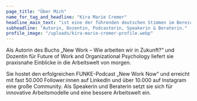 ```yaml
---
page_title: "Über Mich"
name_for_tag_and_headline: "Kira Marie Cremer"
headline_main_text: "ist eine der führenden deutschen Stimmen im Bereich New Work und Expertin für die Zukunft der Arbeitswelt."
subheadline: "Autorin, Dozentin, Podcasterin, Speakerin & Beraterin."
profile_image: "/uploads/kira-marie-cremer-profile.webp"
---
```


Als Autorin des Buchs „New Work – Wie arbeiten wir in Zukunft?“ und Dozentin für Future of Work and Organizational Psychology liefert sie praxisnahe Einblicke in die Arbeitswelt von morgen. 

Sie hostet den erfolgreichen FUNKE-Podcast „New Work Now“ und erreicht mit fast 50.000 Follower:innen auf LinkedIn und über 10.000 auf Instagram eine große Community. Als Speakerin und Beraterin setzt sie sich für innovative Arbeitsmodelle und eine bessere Arbeitswelt ein.